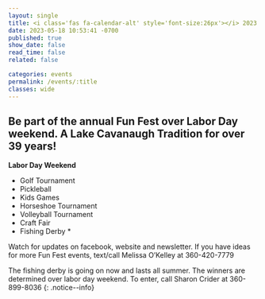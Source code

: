 ```yaml
---
layout: single
title: <i class='fas fa-calendar-alt' style='font-size:26px'></i> 2023 Fun Fest!
date: 2023-05-18 10:53:41 -0700
published: true
show_date: false
read_time: false
related: false

categories: events
permalink: /events/:title
classes: wide
---
```

## Be part of the annual Fun Fest over Labor Day weekend. A Lake Cavanaugh Tradition for over 39 years!

**Labor Day Weekend**

- Golf Tournament
- Pickleball
- Kids Games
- Horseshoe Tournament
- Volleyball Tournament
- Craft Fair
- Fishing Derby *

Watch for updates on facebook, website and newsletter. If you have ideas for more Fun Fest
events, text/call Melissa O’Kelley at 360-420-7779

The fishing derby is going on now and lasts all summer. The winners are determined over
labor day weekend. To enter, call Sharon Crider at 360-899-8036
{: .notice--info}